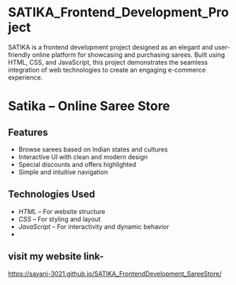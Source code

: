 # SATIKA_Frontend_Development_Project
SATIKA is a frontend development project designed as an elegant and user-friendly online platform for showcasing and purchasing sarees. Built using HTML, CSS, and JavaScript, this project demonstrates the seamless integration of web technologies to create an engaging e-commerce experience.
# Satika – Online Saree Store
## Features
- Browse sarees based on Indian states and cultures
- Interactive UI with clean and modern design
- Special discounts and offers highlighted
- Simple and intuitive navigation

## Technologies Used
- *HTML* – For website structure  
- *CSS* – For styling and layout  
- *JavaScript* – For interactivity and dynamic behavior
- 
## visit my website link-
 https://sayani-3021.github.io/SATIKA_FrontendDevelopment_SareeStore/
